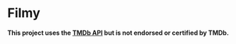 # Filmy

**This project uses the [TMDb API](https://developers.themoviedb.org/3) but is not endorsed or certified by TMDb.**
